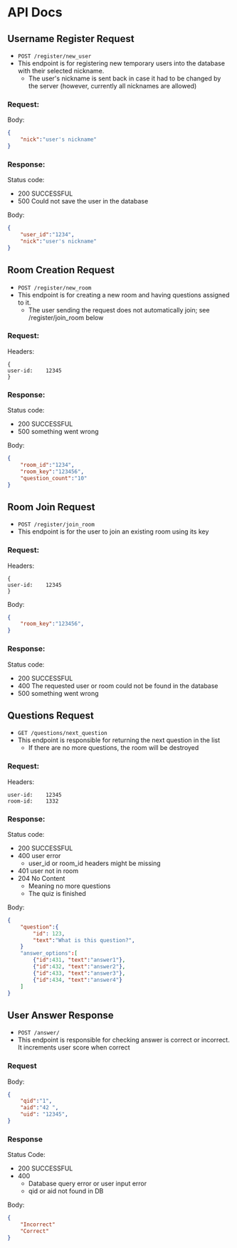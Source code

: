 # API Docs

## Username Register Request
- `POST /register/new_user`
- This endpoint is for registering new temporary users into the database with their selected nickname.
    - The user's nickname is sent back in case it had to be changed by the server (however, currently all nicknames are allowed)
### Request:

Body:
```json
{
    "nick":"user's nickname" 
}
```
### Response:
Status code: 
- 200 SUCCESSFUL
- 500 Could not save the user in the database

Body:
```json
{
    "user_id":"1234",
    "nick":"user's nickname"
}
```

## Room Creation Request
- `POST /register/new_room`
- This endpoint is for creating a new room and having questions assigned to it.
    - The user sending the request does not automatically join; see /register/join_room below

### Request:

Headers:
```
{
user-id:    12345
}
```
### Response:
Status code: 
- 200 SUCCESSFUL
- 500 something went wrong

Body:
```json
{
    "room_id":"1234",
    "room_key":"123456",
    "question_count":"10"
}
```

## Room Join Request
- `POST /register/join_room`
- This endpoint is for the user to join an existing room using its key

### Request:

Headers:
```
{
user-id:    12345
}
```

Body:
```json
{
    "room_key":"123456",
}
```

### Response:
Status code: 
- 200 SUCCESSFUL
- 400 The requested user or room could not be found in the database
- 500 something went wrong

## Questions Request
- `GET /questions/next_question`
- This endpoint is responsible for returning the next question in the list
    - If there are no more questions, the room will be destroyed
### Request:

Headers:
```
user-id:    12345
room-id:    1332 
```
### Response:
Status code: 
- 200 SUCCESSFUL
- 400 user error
    - user_id or room_id headers might be missing
- 401 user not in room
- 204 No Content
    - Meaning no more questions
    - The quiz is finished

Body:
```json
{
    "question":{
        "id": 123,
        "text":"What is this question?",
    }
    "answer_options":[
        {"id":431, "text":"answer1"},
        {"id":432, "text":"answer2"},
        {"id":433, "text":"answer3"},
        {"id":434, "text":"answer4"}
    ]
}
```

## User Answer Response
- `POST /answer/`
- This endpoint is responsible for checking answer is correct or incorrect. It increments user score when correct

### Request

Body:
```json
{
    "qid":"1", 
    "aid":"42 ",
    "uid": "12345",
}
```
### Response
Status Code:
- 200 SUCCESSFUL
- 400 
    - Database query error or user input error
    - qid or aid not found in DB

Body:
```json
{
    "Incorrect"
    "Correct" 
}
```

<!-- 
## Mock Route Template
- `POST /route/someroute?userid=1234`
    - userid param is for etc
- This is a mock template for api docs, use this section as a descrioption

### Request:
Body:
```json
{
    "room_id":"1234",
    "answer_id":"3456" 
}
```

Headers:
```
user_id:    12345
header:     headervalue
```
### Response:
Status code: 
- 200 SUCCESSFUL
- 400 user error

Body:
```json
{
    "solution":2
}
```

Headers:
```
SomeHeaders:    SomeHeaderValues
```

## Destroy Room
- POST /destroy-room
- This route destroys a room when called with a valid user-id and and room-id. 

### Request 
Headers:
```
user-id:    123
room-id:     123456
```
### Resolve:
Status code: 
- 200 SUCCESFUL
- 400 Bad Request
- 401 Unauthorized 

